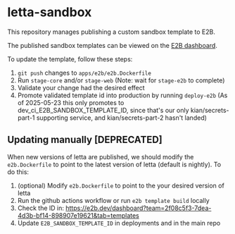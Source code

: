 # letta-sandbox
This repository manages publishing a custom sandbox template to E2B.

The published sandbox templates can be viewed on the [E2B dashboard](https://e2b.dev/dashboard?tab=templates&team=2f08c5f3-7dea-4d3b-bf14-898907e19621).

To update the template, follow these steps:
1. `git push` changes to `apps/e2b/e2b.Dockerfile`
2. Run `stage-core` and/or `stage-web` (Note: wait for `stage-e2b` to complete)
3. Validate your change had the desired effect
4. Promote validated template id into production by running `deploy-e2b`
(As of 2025-05-23 this only promotes to dev_ci_E2B_SANDBOX_TEMPLATE_ID, since that's our only kian/secrets-part-1 supporting service, and kian/secrets-part-2 hasn't landed)


## Updating manually [DEPRECATED]
When new versions of letta are published, we should modify the `e2b.Dockerfile` to point to the latest version of letta (default is nightly). To do this:
1. (optional) Modify `e2b.Dockerfile` to point to the your desired version of letta
2. Run the github actions workflow or run `e2b template build` locally
3. Check the ID in: https://e2b.dev/dashboard?team=2f08c5f3-7dea-4d3b-bf14-898907e19621&tab=templates
4. Update `E2B_SANDBOX_TEMPLATE_ID` in deployments and in the main repo

